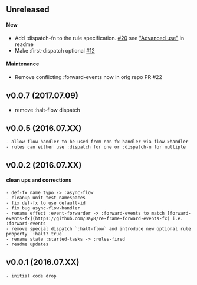 ## Unreleased

#### New
   - Add :dispatch-fn to the rule specification. [#20](https://github.com/Day8/re-frame-async-flow-fx/pull/20) see ["Advanced use"](https://github.com/Day8/re-frame-async-flow-fx#advanced-use) in readme
   - Make :first-dispatch optional [#12](https://github.com/Day8/re-frame-async-flow-fx/issues/12)

#### Maintenance
   - Remove conflicting :forward-events now in orig repo PR #22

## v0.0.7  (2017.07.09)
   - remove :halt-flow dispatch

## v0.0.5  (2016.07.XX)
    - allow flow handler to be used from non fx handler via flow->handler
    - rules can either use :dispatch for one or :dispatch-n for multiple

## v0.0.2  (2016.07.XX)

#### clean ups and corrections
    - def-fx name typo -> :async-flow
    - cleanup unit test namespaces
    - fix def-fx to use default-id
    - fix bug async-flow-handler
    - rename effect :event-forwarder -> :forward-events to match [forward-events-fx](https://github.com/Day8/re-frame-forward-events-fx) i.e. :forward-events
    - remove special dispatch `:halt-flow` and introduce new optional rule property `:halt? true`
    - rename state :started-tasks -> :rules-fired
    - readme updates

## v0.0.1  (2016.07.XX)

    - initial code drop
